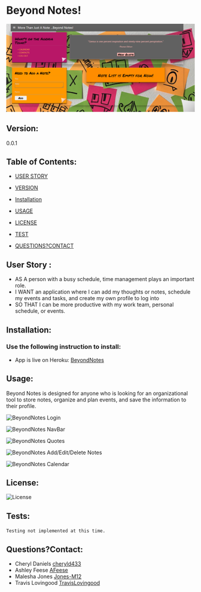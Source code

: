 


# Beyond Notes! 


![BeyondNotesImage](./pics/BeyondNotes.PNG)

## Version:
0.0.1


## Table of Contents:

* [USER STORY](#userstory)

* [VERSION](#version)

* [Installation](#installation)

* [USAGE](#usage)

* [LICENSE](#license)

* [TEST](#questions)

* [QUESTIONS?CONTACT](#questions?contact)


## User Story :
* AS A person with a busy schedule, time management plays an important role. 
* I WANT an application where I can add my thoughts or notes, schedule my events and tasks, and create my own profile to log into 
* SO THAT I can be more productive with my work team, personal schedule, or events. 


## Installation: 
### Use the following instruction to install: 

* App is live on Heroku: [BeyondNotes](https://beyondnotes.herokuapp.com/)

## Usage: 
Beyond Notes is designed for anyone who is looking for an organizational tool to store notes, organize and plan events, and save the information to their profile. 

![BeyondNotes Login](./client/public/assets/BeyondNotesRegLogin.gif)

![BeyondNotes NavBar](./client/public/assets/BeyondNotes-Nav.gif)

![BeyondNotes Quotes](./client/public/assets/BeyondNotes-Quotes.gif)

![BeyondNotes Add/Edit/Delete Notes](./client/public/assets/BeyondNotes-Add_Edit_DeleteNotes.gif)

![BeyondNotes Calendar](./client/public/assets/BeyondNotes-Calendar.gif)


## License: 
![License](https://img.shields.io/badge/License-MIT-blue.svg?style=plastic)

## Tests: 
```Testing not implemented at this time.```

## Questions?Contact:
* Cheryl Daniels [cheryld433](https://github.com/cheryld433)
* Ashley Feese [AFeese](https://github.com/AFeese)
* Malesha Jones [Jones-M12](https://github.com/Jones-M12)
* Travis Lovingood [TravisLovingood](https://github.com/TravisLovingood)


